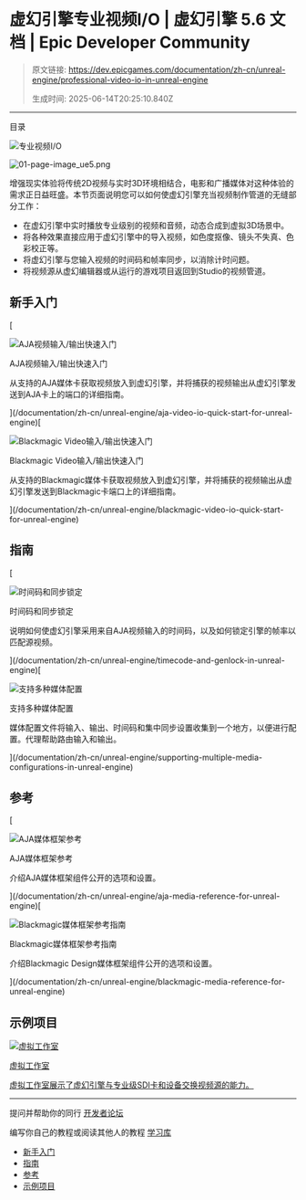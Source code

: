 # 虚幻引擎专业视频I/O | 虚幻引擎 5.6 文档 | Epic Developer Community

> 原文链接: https://dev.epicgames.com/documentation/zh-cn/unreal-engine/professional-video-io-in-unreal-engine
> 
> 生成时间: 2025-06-14T20:25:10.840Z

---

目录

![专业视频I/O](https://dev.epicgames.com/community/api/documentation/image/41f6df68-17c9-401f-a049-e31292aa8996?resizing_type=fill&width=1920&height=335)

![](https://d1iv7db44yhgxn.cloudfront.net/documentation/images/2ce0119e-59a5-4ed6-a2d6-c62ff96fb968/01-page-image_ue5.png "01-page-image_ue5.png")

增强现实体验将传统2D视频与实时3D环境相结合，电影和广播媒体对这种体验的需求正日益旺盛。本节页面说明您可以如何使虚幻引擎充当视频制作管道的无缝部分工作：

-   在虚幻引擎中实时播放专业级别的视频和音频，动态合成到虚拟3D场景中。
-   将各种效果直接应用于虚幻引擎中的导入视频，如色度抠像、镜头不失真、色彩校正等。
-   将虚幻引擎与您输入视频的时间码和帧率同步，以消除计时问题。
-   将视频源从虚幻编辑器或从运行的游戏项目返回到Studio的视频管道。

## 新手入门

[

![AJA视频输入/输出快速入门](https://d1iv7db44yhgxn.cloudfront.net/documentation/images/3c41161b-c780-418a-8f0f-0acfa08fcffa/00-topic-image.png)

AJA视频输入/输出快速入门

从支持的AJA媒体卡获取视频放入到虚幻引擎，并将捕获的视频输出从虚幻引擎发送到AJA卡上的端口的详细指南。





](/documentation/zh-cn/unreal-engine/aja-video-io-quick-start-for-unreal-engine)[

![Blackmagic Video输入/输出快速入门](https://d1iv7db44yhgxn.cloudfront.net/documentation/images/2e26d7f9-8e60-4d57-9d2e-2169a3356e04/00-topic-image.png)

Blackmagic Video输入/输出快速入门

从支持的Blackmagic媒体卡获取视频放入到虚幻引擎，并将捕获的视频输出从虚幻引擎发送到Blackmagic卡端口上的详细指南。





](/documentation/zh-cn/unreal-engine/blackmagic-video-io-quick-start-for-unreal-engine)

## 指南

[

![时间码和同步锁定](https://d1iv7db44yhgxn.cloudfront.net/documentation/images/6e874e9b-4480-463e-9847-bbf00d4cc54b/topic-image.png)

时间码和同步锁定

说明如何使虚幻引擎采用来自AJA视频输入的时间码，以及如何锁定引擎的帧率以匹配源视频。





](/documentation/zh-cn/unreal-engine/timecode-and-genlock-in-unreal-engine)[

![支持多种媒体配置](https://d1iv7db44yhgxn.cloudfront.net/documentation/images/c4f8f5a3-9676-4209-9003-407cb0b73092/00-topic-image_ue5.png)

支持多种媒体配置

媒体配置文件将输入、输出、时间码和集中同步设置收集到一个地方，以便进行配置。代理帮助路由输入和输出。





](/documentation/zh-cn/unreal-engine/supporting-multiple-media-configurations-in-unreal-engine)

## 参考

[

![AJA媒体框架参考](https://d1iv7db44yhgxn.cloudfront.net/documentation/images/8e190180-5302-4068-9034-92758eab5850/00-topic-image_ue5.png)

AJA媒体框架参考

介绍AJA媒体框架组件公开的选项和设置。





](/documentation/zh-cn/unreal-engine/aja-media-reference-for-unreal-engine)[

![Blackmagic媒体框架参考指南](https://d1iv7db44yhgxn.cloudfront.net/documentation/images/f874ed7d-e9e0-4130-9c53-8e6a0028d8d5/00-topic-image.png)

Blackmagic媒体框架参考指南

介绍Blackmagic Design媒体框架组件公开的选项和设置。





](/documentation/zh-cn/unreal-engine/blackmagic-media-reference-for-unreal-engine)

## 示例项目

[](/documentation/zh-cn/unreal-engine/virtual-studio-sample-project-in-unreal-engine)

[![虚拟工作室](https://d1iv7db44yhgxn.cloudfront.net/documentation/images/6df49142-b0dd-41a0-8fdf-773d2d658b43/virtual-studio-topic.png)](/documentation/zh-cn/unreal-engine/virtual-studio-sample-project-in-unreal-engine)

[虚拟工作室](/documentation/zh-cn/unreal-engine/virtual-studio-sample-project-in-unreal-engine)

[虚拟工作室展示了虚幻引擎与专业级SDI卡和设备交换视频源的能力。](/documentation/zh-cn/unreal-engine/virtual-studio-sample-project-in-unreal-engine)

* * *

提问并帮助你的同行 [开发者论坛](https://forums.unrealengine.com/categories?tag=unreal-engine)

编写你自己的教程或阅读其他人的教程 [学习库](https://dev.epicgames.com/community/unreal-engine/learning)

-   [新手入门](/documentation/zh-cn/unreal-engine/professional-video-io-in-unreal-engine#%E6%96%B0%E6%89%8B%E5%85%A5%E9%97%A8)
-   [指南](/documentation/zh-cn/unreal-engine/professional-video-io-in-unreal-engine#%E6%8C%87%E5%8D%97)
-   [参考](/documentation/zh-cn/unreal-engine/professional-video-io-in-unreal-engine#%E5%8F%82%E8%80%83)
-   [示例项目](/documentation/zh-cn/unreal-engine/professional-video-io-in-unreal-engine#%E7%A4%BA%E4%BE%8B%E9%A1%B9%E7%9B%AE)